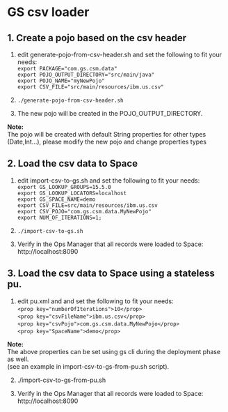 # GS csv loader

## 1. Create a pojo based on the csv header

1. edit generate-pojo-from-csv-header.sh and set the following to fit your needs:<br>
   `export PACKAGE="com.gs.csm.data"`<br>
   `export POJO_OUTPUT_DIRECTORY="src/main/java"`<br>
   `export POJO_NAME="myNewPojo"`<br>
   `export CSV_FILE="src/main/resources/ibm.us.csv"`<br>
   
2. `./generate-pojo-from-csv-header.sh`

3. The new pojo will be created in the POJO_OUTPUT_DIRECTORY.

**Note:**<br>
The pojo will be created with default String properties for other types (Date,Int...), please modify the new pojo and change properties types 

## 2. Load the csv data to Space

1. edit import-csv-to-gs.sh and set the following to fit your needs:<br>
   `export GS_LOOKUP_GROUPS=15.5.0`<br>
   `export GS_LOOKUP_LOCATORS=localhost`<br>
   `export GS_SPACE_NAME=demo`<br>
   `export CSV_FILE=src/main/resources/ibm.us.csv`<br>
   `export CSV_POJO="com.gs.csm.data.MyNewPojo"`<br>
   `export NUM_OF_ITERATIONS=1;`<br>
    
2. `./import-csv-to-gs.sh`

3. Verify in the Ops Manager that all records were loaded to Space:<br>
   http://localhost:8090
   
## 3. Load the csv data to Space using a stateless pu.

1. edit pu.xml and and set the following to fit your needs:<br>
   `<prop key="numberOfIterations">10</prop>`<br>
   `<prop key="csvFileName">ibm.us.csv</prop>`<br>
   `<prop key="csvPojo">com.gs.csm.data.MyNewPojo</prop>`<br>
   `<prop key="SpaceName">demo</prop>`<br>
   
**Note:**<br>
The above properties can be set using gs cli during the deployment phase as well.<br>
(see an example in import-csv-to-gs-from-pu.sh script).<br>
      
2. ./import-csv-to-gs-from-pu.sh

3. Verify in the Ops Manager that all records were loaded to Space:<br>
   http://localhost:8090


